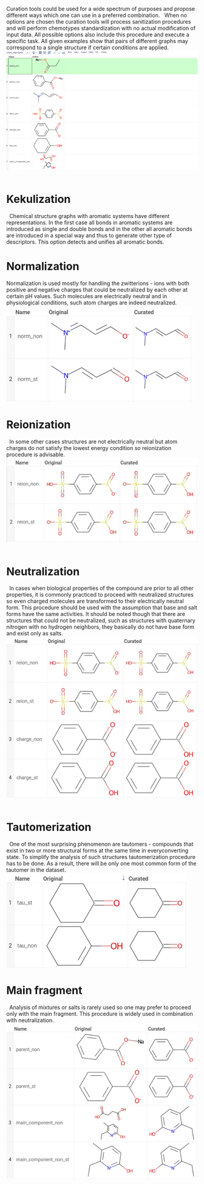 <!-- TITLE: Cheminformatics Chemical Structures Curation -->
<!-- SUBTITLE: -->

Curation tools could be used for a wide spectrum of purposes and propose different ways which one can use in a preferred combination.
 
When no options are chosen the curation tools will process sanitization procedures and will perform chemotypes standardization with no actual modification of input data. All possible options also include this procedure and execute a specific task. All given examples show that pairs of different graphs may correspond to a single structure if certain conditions are applied.
 
![Curation](chem_curation_demo.gif "Curation")
 
# Kekulization
 
Chemical structure graphs with aromatic systems have different representations. In the first case all bonds in aromatic systems are introduced as single and double bonds and in the other all aromatic bonds are introduced in a special way and thus to generate other type of descriptors. This option detects and unifies all aromatic bonds.
 
# Normalization
Normalization is used mostly for handling the zwitterions - ions with both positive and negative charges that could be neutralized by each other at certain pH values. Such molecules are electrically neutral and in physiological conditions, such atom charges are indeed neutralized. 
 
![Normalization](chem_curate_norm.jpg "Normalization")
 
# Reionization
 
In some other cases structures are not electrically neutral but atom charges do not satisfy the lowest energy condition so reionization procedure is advisable. 
 
![Reionization](chem_curate_reion.jpg "Reionization")
 
# Neutralization
 
In cases when biological properties of the compound are prior to all other properties, it is commonly practiced to proceed with neutralized structures so even charged molecules are transformed to their electrically neutral form. This procedure should be used with the assumption that base and salt forms have the same activities. It should be noted though that there are structures that could not be neutralized, such as structures with quaternary nitrogen with no hydrogen neighbors, they basically do not have base form and exist only as salts. 
 
![Neutralization](chem_curate_charge.jpg "Neutralization")
 
# Tautomerization
 
One of the most surprising phenomenon are tautomers - compounds that exist in two or more structural forms at the same time in everyconverting state. To simplify the analysis of such structures tautomerization procedure has to be done. As a result, there will be only one most common form of the tautomer in the dataset. 
 
![Tautomerization](chem_curate_tau.jpg "Tautomerization")
 
# Main fragment
 
Analysis of mixtures or salts is rarely used so one may prefer to proceed only with the main fragment. This procedure is widely used in combination with neutralization. 
 
![Main fragment](chem_curate_main.jpg "Main fragment")
 